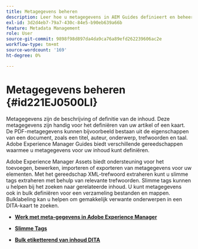 ```yaml
---
title: Metagegevens beheren
description: Leer hoe u metagegevens in AEM Guides definieert en beheert. Gebruik slimme tags en bulksgewijze tags om gemakkelijk verwante onderwerpen in een DITA-kaart te zoeken.
exl-id: 3d2d4eb7-79a7-430c-84e5-b90eb639a66b
feature: Metadata Management
role: User
source-git-commit: 9898f98d897da4da9ca76a89efd262239606ac2e
workflow-type: tm+mt
source-wordcount: '169'
ht-degree: 0%

---
```


# Metagegevens beheren {#id221EJ0500LI}

Metagegevens zijn de beschrijving of definitie van de inhoud. Deze metagegevens zijn handig voor het definiëren van uw artikel of een kaart. De PDF-metagegevens kunnen bijvoorbeeld bestaan uit de eigenschappen van een document, zoals een titel, auteur, onderwerp, trefwoorden en taal. Adobe Experience Manager Guides biedt verschillende gereedschappen waarmee u metagegevens voor uw inhoud kunt definiëren.

Adobe Experience Manager Assets biedt ondersteuning voor het toevoegen, bewerken, importeren of exporteren van metagegevens voor uw elementen. Met het gereedschap XML-trefwoord extraheren kunt u slimme tags extraheren met behulp van relevante trefwoorden. Slimme tags kunnen u helpen bij het zoeken naar gerelateerde inhoud. U kunt metagegevens ook in bulk definiëren voor een verzameling bestanden en mappen. Bulklabeling kan u helpen om gemakkelijk verwante onderwerpen in een DITA-kaart te zoeken.

- **[Werk met meta-gegevens in Adobe Experience Manager](metadata-dita.md)**

- **[Slimme Tags](web-editor-smart-tagging.md)**

- **[Bulk etiketterend van inhoud DITA](map-editor-bulk-tagging.md)**
